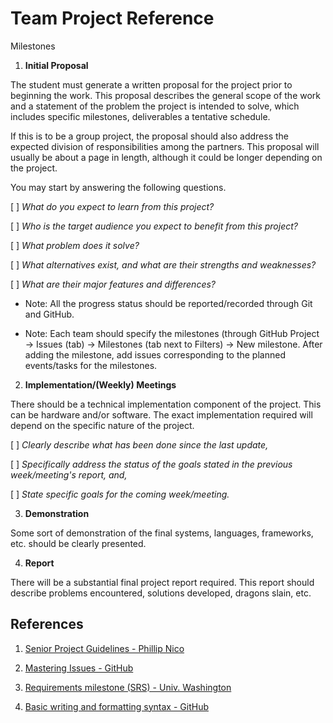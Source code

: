 # Team Project Reference

Milestones

1. **Initial Proposal**

  The student must generate a written proposal for the project prior to beginning the work. This proposal describes the general scope of the work and a statement of the problem the project is intended to solve, which includes specific milestones, deliverables a tentative schedule.

  If this is to be a group project, the proposal should also address the expected division of responsibilities among the partners. This proposal will usually be about a page in length, although it could be longer depending on the project.

  You may start by answering the following questions.

 [ ] *What do you expect to learn from this project?*

 [ ] *Who is the target audience you expect to benefit from this project?*

 [ ] *What problem does it solve?*

 [ ] *What alternatives exist, and what are their strengths and weaknesses?*

 [ ] *What are their major features and differences?*

* Note: All the progress status should be reported/recorded through Git and GitHub.

* Note: Each team should specify the milestones (through GitHub Project -> Issues (tab) -> Milestones (tab next to Filters) -> New milestone. After adding the milestone, add issues corresponding to the planned events/tasks for the milestones.

2. **Implementation/(Weekly) Meetings**

  There should be a technical implementation component of the project. This can be hardware and/or software. The exact implementation required will depend on the specific nature of the project.

 [ ] *Clearly describe what has been done since the last update,*

 [ ] *Specifically address the status of the goals stated in the previous week/meeting's report, and,*

 [ ] *State specific goals for the coming week/meeting.*

3. **Demonstration**

  Some sort of demonstration of the final systems, languages, frameworks, etc. should be clearly presented.

4. **Report**

  There will be a substantial final project report required.  This report should describe problems encountered, solutions developed, dragons slain, etc.

## References

1. [Senior Project Guidelines - Phillip Nico](https://users.csc.calpoly.edu/~pnico/class/other/SeniorProject/spguide.pdf)

1. [Mastering Issues - GitHub](https://guides.github.com/features/issues/)

1. [Requirements milestone (SRS) - Univ. Washington](https://courses.cs.washington.edu/courses/cse403/12sp/requirements-milestone.html)

1. [Basic writing and formatting syntax - GitHub](https://help.github.com/articles/basic-writing-and-formatting-syntax/)
